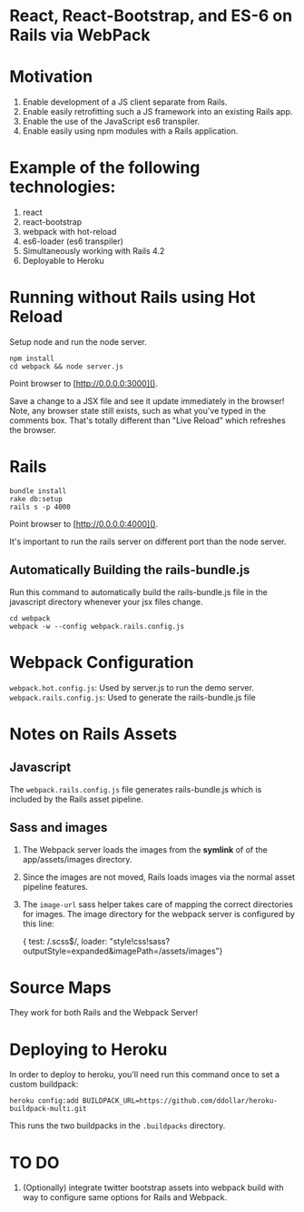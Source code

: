 # React, React-Bootstrap, and ES-6 on Rails via WebPack

# Motivation

1. Enable development of a JS client separate from Rails.
2. Enable easily retrofitting such a JS framework into an existing Rails app.
3. Enable the use of the JavaScript es6 transpiler.
4. Enable easily using npm modules with a Rails application.

# Example of the following technologies:

1. react
2. react-bootstrap
3. webpack with hot-reload
4. es6-loader (es6 transpiler)
5. Simultaneously working with Rails 4.2
6. Deployable to Heroku

# Running without Rails using Hot Reload

Setup node and run the node server.
```
npm install
cd webpack && node server.js
```

Point browser to [http://0.0.0.0:3000]().

Save a change to a JSX file and see it update immediately in the browser! Note,
any browser state still exists, such as what you've typed in the comments box.
That's totally different than "Live Reload" which refreshes the browser.

# Rails

```
bundle install
rake db:setup
rails s -p 4000
```
Point browser to [http://0.0.0.0:4000]().

It's important to run the rails server on different port than the node server.

## Automatically Building the rails-bundle.js
Run this command to automatically build the rails-bundle.js file in the
javascript directory whenever your jsx files change.

```
cd webpack
webpack -w --config webpack.rails.config.js
```

# Webpack Configuration
`webpack.hot.config.js`: Used by server.js to run the demo server.
`webpack.rails.config.js`: Used to generate the rails-bundle.js file

# Notes on Rails Assets
## Javascript
The `webpack.rails.config.js` file generates rails-bundle.js which is included
by the Rails asset pipeline.

## Sass and images
1. The Webpack server loads the images from the **symlink** of of the
   app/assets/images directory.
2. Since the images are not moved, Rails loads images via the normal asset
   pipeline features.
3. The `image-url` sass helper takes care of mapping the correct directories for
   images. The image directory for the webpack server is configured by this
   line:

    { test: /\.scss$/, loader: "style!css!sass?outputStyle=expanded&imagePath=/assets/images"}

# Source Maps
They work for both Rails and the Webpack Server!

# Deploying to Heroku

In order to deploy to heroku, you'll need run this command once to set a custom
buildpack:

```
heroku config:add BUILDPACK_URL=https://github.com/ddollar/heroku-buildpack-multi.git
```

This runs the two buildpacks in the `.buildpacks` directory.

# TO DO
1. (Optionally) integrate twitter bootstrap assets into webpack build with way
   to configure same options for Rails and Webpack.
